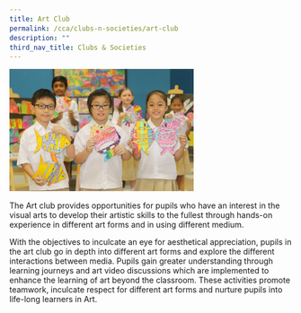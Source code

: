 ```yaml
---
title: Art Club
permalink: /cca/clubs-n-societies/art-club
description: ""
third_nav_title: Clubs & Societies
---
```

<img style="width: 65%;" src="/images/art.jpg" />
<p>The Art club provides opportunities for pupils who have an interest in the visual arts to develop their artistic skills to the fullest through hands-on experience in different art forms and in using different medium.</p>
<p>With the objectives to inculcate an eye for aesthetical appreciation, pupils in the art club go in depth into different art forms and explore the different interactions between media. Pupils gain greater understanding through learning journeys and art video discussions which are implemented to enhance the learning of art beyond the classroom. These activities promote teamwork, inculcate respect for different art forms and nurture pupils into life-long learners in Art.</p>
